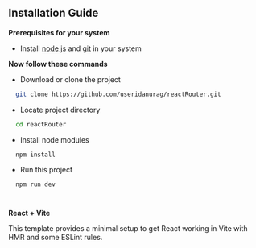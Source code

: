 ## Installation Guide

**Prerequisites for your system**
- Install [node js](https://nodejs.org/en) and [git](https://git-scm.com/) in your system

**Now follow these commands**

- Download or clone the project
```bash
  git clone https://github.com/useridanurag/reactRouter.git
```

- Locate project directory
```bash
  cd reactRouter
```

- Install node modules
```bash
  npm install
```

- Run this project 
```bash
  npm run dev
```
#

**React + Vite**

This template provides a minimal setup to get React working in Vite with HMR and some ESLint rules.